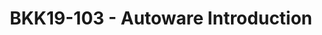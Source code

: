 ---
categories:
- bkk19
description: Autoware.AI was originally started in 2015 by Shinpei Kato at Nagoya
  University, and quickly grew into the worlds first "All-in-One" open-source software
  stack for autonomous driving. Built on ROS 1, Autoware provides modules for Localization,
  Detection, Prediction and Planning, as well as Control.<br /> <br /> Autoware.AI
  is a part of the newly introduced Autoware Foundation, which is a non-profit organisation
  created to develop a synergy between corporate development and academic research
  in order to provide access to autonomous driving technology for everyone.<br />
  <br /> This talk will provide an introduction to the Autoware.AI software stack,
  as well as an in depth look into its modules.<br />
image:
  featured: 'true'
  path: /assets/images/featured-images/bkk19/BKK19-103.png
session_attendee_num: '77'
session_id: BKK19-103
session_room: Session Room 3 (Lotus 10)
session_slot:
  end_time: '2019-04-01 14:25:00'
  start_time: '2019-04-01 14:00:00'
session_speakers:
- speaker_bio: 'Autonomous systems engineer with experience working in different domains:
    air, underwater and ground based platforms. Past experience involves working at
    Ixion Industry &amp; Aerospace, a highly innovative SME in Spain, Airbus Defence
    and Space, in Stevenage, and most recently at Transport Systems Catapult, based
    in Milton Keynes.'
  speaker_company: Linaro
  speaker_image: /assets/images/speakers/bkk19/servando-german-serrano.jpg
  speaker_location: ''
  speaker_name: Servando German Serrano
  speaker_position: Software Engineer
  speaker_username: servando.german.serrano
- speaker_bio: 96Boards Software Engineer for Linaro. Recent Graduate of Kings College
    London, with a passion for machine learning and autonomous vehicles.
  speaker_company: Linaro
  speaker_image: /assets/images/speakers/bkk19/theodore-grey.jpg
  speaker_location: ''
  speaker_name: Theodore Grey
  speaker_position: Software Engineer
  speaker_username: theodore.grey
session_track: Automotive
tag: session
tags:
- 96Boards
- Automotive
title: BKK19-103 - Autoware Introduction
---